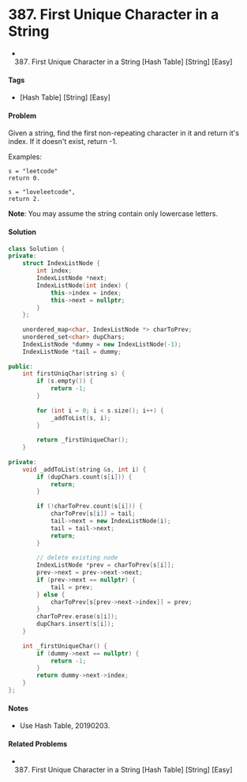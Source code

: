 # 387. First Unique Character in a String
- 387. First Unique Character in a String [Hash Table] [String] [Easy]

#### Tags
- [Hash Table] [String] [Easy]

#### Problem
Given a string, find the first non-repeating character in it and return it's index. If it doesn't exist, return -1.

Examples:

    s = "leetcode"
    return 0.

    s = "loveleetcode",
    return 2.

**Note**: You may assume the string contain only lowercase letters.

#### Solution
``` C++
class Solution {
private:
    struct IndexListNode {
        int index;
        IndexListNode *next;
        IndexListNode(int index) {
            this->index = index;
            this->next = nullptr;
        }
    };
    
    unordered_map<char, IndexListNode *> charToPrev;
    unordered_set<char> dupChars;
    IndexListNode *dummy = new IndexListNode(-1);
    IndexListNode *tail = dummy;
    
public:
    int firstUniqChar(string s) {
        if (s.empty()) {
            return -1;
        }
        
        for (int i = 0; i < s.size(); i++) {
            _addToList(s, i);
        }
        
        return _firstUniqueChar();
    }
    
private:
    void _addToList(string &s, int i) {
        if (dupChars.count(s[i])) {
            return;
        }
        
        if (!charToPrev.count(s[i])) {
            charToPrev[s[i]] = tail;
            tail->next = new IndexListNode(i);
            tail = tail->next;
            return;
        }
        
        // delete existing node
        IndexListNode *prev = charToPrev[s[i]];
        prev->next = prev->next->next;
        if (prev->next == nullptr) {
            tail = prev;
        } else {
            charToPrev[s[prev->next->index]] = prev;
        }
        charToPrev.erase(s[i]);
        dupChars.insert(s[i]);
    }
    
    int _firstUniqueChar() {
        if (dummy->next == nullptr) {
            return -1;
        }
        return dummy->next->index;
    }
};
```

#### Notes
- Use Hash Table, 20190203.

#### Related Problems
- 387. First Unique Character in a String [Hash Table] [String] [Easy]

